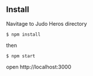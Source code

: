 ## Install
Navitage to Judo Heros directory
``` shell
$ npm install
```
then
``` shell
$ npm start
```
open
http://localhost:3000

``` shell
